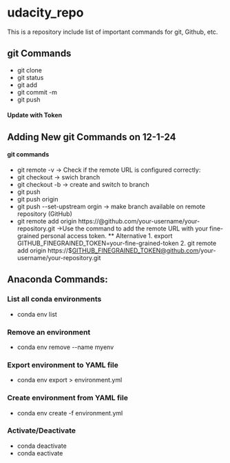 # udacity_repo
This is a repository include list of important commands for git, Github, etc.

## git Commands
* git clone
* git status
* git add
* git commit -m
* git push

#### Update with Token

## Adding New git Commands on 12-1-24
#### git commands
* git remote -v -> Check if the remote URL is configured correctly:
* git checkout -> swich branch
* git checkout -b -> create and switch to branch
* git push
* git push origin
* git push --set-upstream orgin -> make branch available on remote repository (GitHub)
* git remote add origin https://<your-token>@github.com/your-username/your-repository.git ->Use the command to add the remote URL with your fine-grained personal access token.
  ** Alternative
      1. export GITHUB_FINEGRAINED_TOKEN=your-fine-grained-token
      2. git remote add origin https://$GITHUB_FINEGRAINED_TOKEN@github.com/your-username/your-repository.git

## Anaconda Commands:
### List all conda environments
* conda env list

### Remove an environment
* conda env remove --name myenv

### Export environment to YAML file
* conda env export > environment.yml

### Create environment from YAML file
* conda env create -f environment.yml

### Activate/Deactivate
* conda deactivate
* conda eactivate
 
